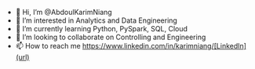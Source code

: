 - 👋 Hi, I’m @AbdoulKarimNiang
- 👀 I’m interested in Analytics and Data Engineering
- 🌱 I’m currently learning Python, PySpark, SQL, Cloud
- 💞️ I’m looking to collaborate on Controlling and Engineering
- 📫 How to reach me https://www.linkedin.com/in/karimniang/[LinkedIn](url) 
